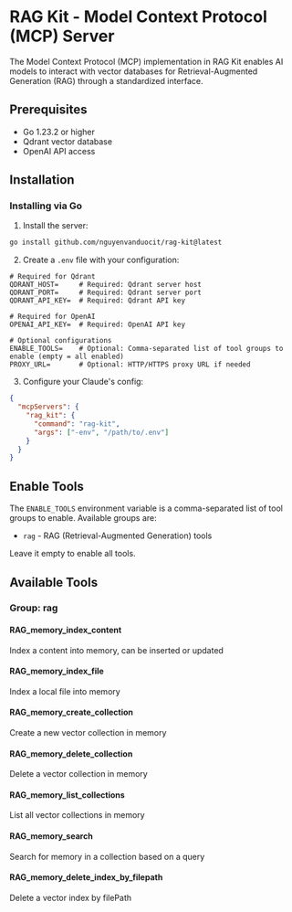 # RAG Kit - Model Context Protocol (MCP) Server

The Model Context Protocol (MCP) implementation in RAG Kit enables AI models to interact with vector databases for Retrieval-Augmented Generation (RAG) through a standardized interface.

## Prerequisites

- Go 1.23.2 or higher
- Qdrant vector database
- OpenAI API access

## Installation

### Installing via Go

1. Install the server:

```bash
go install github.com/nguyenvanduocit/rag-kit@latest
```

2. Create a `.env` file with your configuration:

```env
# Required for Qdrant
QDRANT_HOST=     # Required: Qdrant server host
QDRANT_PORT=     # Required: Qdrant server port
QDRANT_API_KEY=  # Required: Qdrant API key

# Required for OpenAI
OPENAI_API_KEY=  # Required: OpenAI API key

# Optional configurations
ENABLE_TOOLS=    # Optional: Comma-separated list of tool groups to enable (empty = all enabled)
PROXY_URL=       # Optional: HTTP/HTTPS proxy URL if needed
```

3. Configure your Claude's config:

```json
{
  "mcpServers": {
    "rag_kit": {
      "command": "rag-kit",
      "args": ["-env", "/path/to/.env"]
    }
  }
}
```

## Enable Tools

The `ENABLE_TOOLS` environment variable is a comma-separated list of tool groups to enable. Available groups are:

- `rag` - RAG (Retrieval-Augmented Generation) tools

Leave it empty to enable all tools.

## Available Tools

### Group: rag

#### RAG_memory_index_content

Index a content into memory, can be inserted or updated

#### RAG_memory_index_file

Index a local file into memory

#### RAG_memory_create_collection

Create a new vector collection in memory

#### RAG_memory_delete_collection

Delete a vector collection in memory

#### RAG_memory_list_collections

List all vector collections in memory

#### RAG_memory_search

Search for memory in a collection based on a query

#### RAG_memory_delete_index_by_filepath

Delete a vector index by filePath

